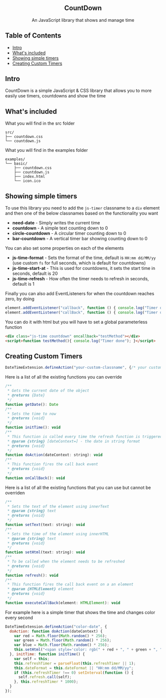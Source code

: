 <p align="center">
  <h2 align="center">CountDown</h3>
  <p align="center">An JavaScript library that shows and manage time</p>
</p>

## Table of Contents

- [Intro](#intro)
- [What's included](#whats-included)
- [Showing simple timers](#showing-simple-timers)
- [Creating Custom Timers](#creating-custom-timers)

## Intro

CountDown is a simple JavaScript & CSS library that allows you to more easily use timers, countdowns and show the time

## What's included

What you will find in the src folder

```
src/
├── countdown.css
└── countdown.js
```

What you will find in the examples folder

```
examples/
└── basic/
    ├── countdown.css
    ├── countdown.js
    ├── index.html
    └── icon.ico
```

## Showing simple timers

To use this library you need to add the ```js-timer``` classname to a ```div``` element and then one of the below classnames based on the functionality you want

- <b>need-date</b> - Simply writes the current time
- <b>countdown</b> - A simple text counting down to 0
- <b>circle-countdown</b> - A circular timer counting down to 0
- <b>bar-countdown</b> - A vertical timer bar showing counting down to 0

You can also set some properties on each of the elements

- <b>js-time-format</b> - Sets the format of the time, default is ```HH:mm dd/MM/yy``` (use custom ```fs``` for full seconds, which is default for countdowns)
- <b>js-time-start-at</b> - This is used for countdowns, it sets the start time in seconds, default is 20
- <b>js-time-refresh</b> - How often the timer needs to refresh in seconds, default is 1

Finally you can also add EventListeners for when the countdown reaches zero, by doing
```javascript
element.addEventListener("callback", function () { console.log("Timer done"); });
element.addEventListener("callBack", function () { console.log("Timer done"); });
```
You can do it with html but you will have to set a global parameterless function
```html
<div class="js-time countdown" oncallback="testMethod"></div>
<script>function testMethod(){ console.log("Timer done"); }</script>
```
## Creating Custom Timers



```javascript
DateTimeExtension.defineAction("your-custom-classname", {/* your custom object properties */});
```
Here is a list of all the existing functions you can override

```javascript
/**
 * Gets the current date of the object
 * @returns {Date}
 */
function getDate(): Date
/**
 * Sets the time to now
 * @returns {void}
 */
function initTime(): void
/**
 * This function is called every time the refresh function is triggered
 * @param {string} [dateContext=] - the date in string format 
 * @returns {void}
 */
function doAction(dateContext: string): void
/**
 * This function fires the call back event
 * @returns {void}
 */
function onCallBack(): void
```

Here is a list of all the existing functions that you can use but cannot be overriden

```javascript
/**
 * Sets the text of the element using innerText
 * @param {string} text
 * @returns {void}
 */
function setText(text: string): void
/**
 * Sets the time of the element using innerHTML
 * @param {string} text
 * @returns {void}
 */
function setHtml(text: string): void
/**
 * To be called when the element needs to be refreshed
 * @returns {void}
 */
function refresh(): void
/**
 * This function fires the call back event on a an element
 * @param {HTMLElement} element
 * @returns {void}
 */
function executeCallBack(element: HTMLElement): void
```

For example here is a simple timer that shows the time and changes color every second
```javascript
DateTimeExtension.defineAction("color-date", {
  doAction: function doAction(dateContext) {
    var red = Math.floor(Math.random() * 256);
    var green = Math.floor(Math.random() * 256);
    var blue = Math.floor(Math.random() * 256);
    this.setHtml("<span style='color: rgb(" + red + ", " + green + ", " + blue + ")'>" + dateContext + "</span>");
  }, initTime: function initTime() {
    var self = this;
    this.refreshTimer = parseFloat(this.refreshTimer || 1);
    this.dateFormat = this.dateFormat || "HH:mm dd/MM/yy";
    if (this.refreshTimer !== 0) setInterval(function () {
      self.refresh.call(self);
    }, this.refreshTimer * 1000);
  }
});
```